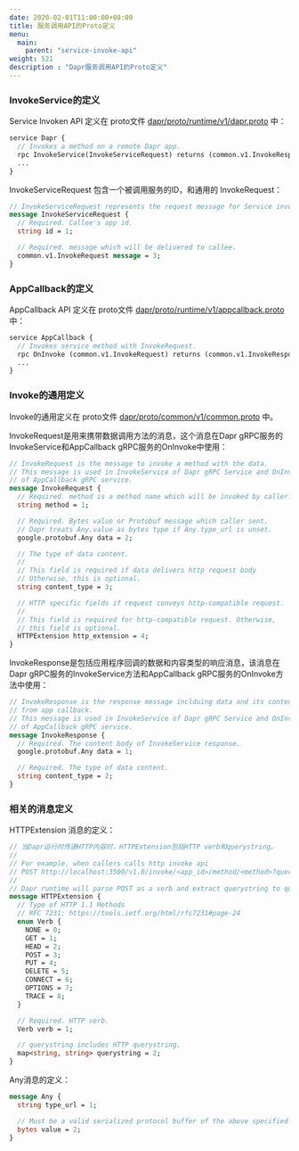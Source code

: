 ```yaml
---
date: 2020-02-01T11:00:00+08:00
title: 服务调用API的Proto定义
menu:
  main:
    parent: "service-invoke-api"
weight: 521
description : "Dapr服务调用API的Proto定义"
---
```




### InvokeService的定义

Service Invoken API 定义在 proto文件  [dapr/proto/runtime/v1/dapr.proto](https://github.com/dapr/dapr/blob/11741c6cd697e08b2e776943e61bb2e3388c85a8/dapr/proto/runtime/v1/dapr.proto) 中：

```protobuf
service Dapr {
  // Invokes a method on a remote Dapr app.
  rpc InvokeService(InvokeServiceRequest) returns (common.v1.InvokeResponse) {}
  ...
}
```

InvokeServiceRequest 包含一个被调用服务的ID，和通用的 InvokeRequest：

```protobuf
// InvokeServiceRequest represents the request message for Service invocation.
message InvokeServiceRequest {
  // Required. Callee's app id.
  string id = 1;

  // Required. message which will be delivered to callee.
  common.v1.InvokeRequest message = 3;
}
```

### AppCallback的定义

AppCallback API 定义在 proto文件  [dapr/proto/runtime/v1/appcallback.proto](https://github.com/dapr/dapr/blob/11741c6cd697e08b2e776943e61bb2e3388c85a8/dapr/proto/runtime/v1/appcallback.proto) 中：

```protobuf
service AppCallback {
  // Invokes service method with InvokeRequest.
  rpc OnInvoke (common.v1.InvokeRequest) returns (common.v1.InvokeResponse) {}
  ...
}
```



### Invoke的通用定义

Invoke的通用定义在 proto文件  [dapr/proto/common/v1/common.proto](https://github.com/dapr/dapr/blob/de49fe260c8f7c53e146e27150faad8c0880fe90/dapr/proto/common/v1/common.proto) 中。

InvokeRequest是用来携带数据调用方法的消息，这个消息在Dapr gRPC服务的InvokeService和AppCallback gRPC服务的OnInvoke中使用：

```protobuf
// InvokeRequest is the message to invoke a method with the data.
// This message is used in InvokeService of Dapr gRPC Service and OnInvoke
// of AppCallback gRPC service.
message InvokeRequest {
  // Required. method is a method name which will be invoked by caller.
  string method = 1;

  // Required. Bytes value or Protobuf message which caller sent.
  // Dapr treats Any.value as bytes type if Any.type_url is unset.
  google.protobuf.Any data = 2;

  // The type of data content.
  //
  // This field is required if data delivers http request body
  // Otherwise, this is optional.
  string content_type = 3;

  // HTTP specific fields if request conveys http-compatible request.
  //
  // This field is required for http-compatible request. Otherwise,
  // this field is optional.
  HTTPExtension http_extension = 4;
}
```

InvokeResponse是包括应用程序回调的数据和内容类型的响应消息，该消息在Dapr gRPC服务的InvokeService方法和AppCallback gRPC服务的OnInvoke方法中使用：

```protobuf
// InvokeResponse is the response message inclduing data and its content type
// from app callback.
// This message is used in InvokeService of Dapr gRPC Service and OnInvoke
// of AppCallback gRPC service.
message InvokeResponse {
  // Required. The content body of InvokeService response.
  google.protobuf.Any data = 1;

  // Required. The type of data content.
  string content_type = 2;
}
```

### 相关的消息定义

HTTPExtension 消息的定义：

```protobuf
// 当Dapr运行时传递HTTP内容时，HTTPExtension包括HTTP verb和querystring。
// 
// For example, when callers calls http invoke api
// POST http://localhost:3500/v1.0/invoke/<app_id>/method/<method>?query1=value1&query2=value2
// 
// Dapr runtime will parse POST as a verb and extract querystring to quersytring map.
message HTTPExtension {
  // Type of HTTP 1.1 Methods
  // RFC 7231: https://tools.ietf.org/html/rfc7231#page-24
  enum Verb {
    NONE = 0;
    GET = 1;
    HEAD = 2;
    POST = 3;
    PUT = 4;
    DELETE = 5;
    CONNECT = 6;
    OPTIONS = 7;
    TRACE = 8;
  }

  // Required. HTTP verb.
  Verb verb = 1;

  // querystring includes HTTP querystring.
  map<string, string> querystring = 2;
}
```

Any消息的定义：

```protobuf
message Any {
  string type_url = 1;

  // Must be a valid serialized protocol buffer of the above specified type.
  bytes value = 2;
}
```







